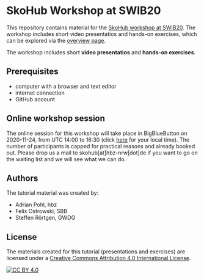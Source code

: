 # SkoHub Workshop at SWIB20

This repository contains material for the [SkoHub workshop at SWIB20](https://swib.org/swib20/programme.html#abs08). The workshop includes short video presentatios and hands-on exercises, which can be explored via the [overview page](resources/README.md). 

The workshop includes short **video presentatios** and **hands-on exercises**.

## Prerequisites

- computer with a browser and text editor
- internet connection
- GitHub account

## Online workshop session

The online session for this workshop will take place in BigBlueButton on 2020-11-24, from UTC 14:00 to 16:30 (click [here](https://zonestamp.toolforge.org/1604412004) for your local time). The number of participants is capped for practical reasons and already booked out. Please drop us a mail to skohub\[at\]hbz-nrw\[dot\]de if you want to go on the waiting list and we will see what we can do.

## Authors

The tutorial material was created by:

* Adrian Pohl, hbz
* Felix Ostrowski, SBB
* Steffen Rörtgen, GWDG

## License

The materials created for this tutorial (presentations and exercises) are
licensed under a [Creative Commons Attribution 4.0 International License][cc-by].

[![CC BY 4.0][cc-by-image]][cc-by]

[cc-by]: http://creativecommons.org/licenses/by/4.0/
[cc-by-image]: https://i.creativecommons.org/l/by/4.0/88x31.png